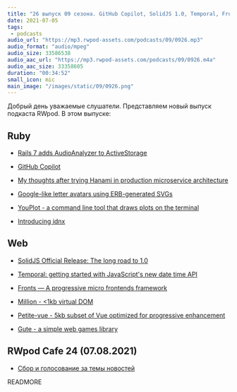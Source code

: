 ```yaml
---
title: "26 выпуск 09 сезона. GitHub Copilot, SolidJS 1.0, Temporal, Fronts, YouPlot, Million, Petite-vue, Gute и прочее"
date: 2021-07-05
tags:
 - podcasts
audio_url: "https://mp3.rwpod-assets.com/podcasts/09/0926.mp3"
audio_format: "audio/mpeg"
audio_size: 33586538
audio_aac_url: "https://mp3.rwpod-assets.com/podcasts/09/0926.m4a"
audio_aac_size: 33358605
duration: "00:34:52"
small_icon: mic
main_image: "/images/static/09/0926.png"
---
```


Добрый день уважаемые слушатели. Представляем новый выпуск подкаста RWpod. В этом выпуске:

## Ruby

 - [Rails 7 adds AudioAnalyzer to ActiveStorage](https://blog.saeloun.com/2021/06/30/rails-7-adds-audio-analyzer-to-active-storage)
 - [GitHub Copilot](https://copilot.github.com/)
 - [My thoughts after trying Hanami in production microservice architecture](https://www.useo.pl/blog/2021/07/trying-hanami-in-microservices)


 - [Google-like letter avatars using ERB-generated SVGs](https://kukicola.io/posts/creating-google-like-letter-avatars-using-erb-generated-svgs/)
 - [YouPlot - a command line tool that draws plots on the terminal](https://github.com/red-data-tools/YouPlot)
 - [Introducing idnx](https://honeyryderchuck.gitlab.io/httpx/2021/06/11/introducing-idnx.html)

## Web

 - [SolidJS Official Release: The long road to 1.0](https://dev.to/ryansolid/solidjs-official-release-the-long-road-to-1-0-4ldd)
 - [Temporal: getting started with JavaScript's new date time API](https://2ality.com/2021/06/temporal-api.html)
 - [Fronts — A progressive micro frontends framework](https://unadlib.medium.com/fronts-a-progressive-micro-frontends-framework-815387b162e1)


 - [Million - <1kb virtual DOM](https://million.js.org/)
 - [Petite-vue - 5kb subset of Vue optimized for progressive enhancement](https://github.com/vuejs/petite-vue)
 - [Gute - a simple web games library](https://github.com/kevglass/gute/)

## RWpod Cafe 24 (07.08.2021)

 - [Сбор и голосование за темы новостей](https://github.com/rwpod/cafe-discussions/discussions/9)


READMORE
